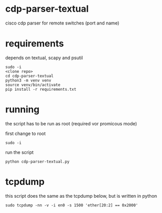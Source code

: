 # cdp-parser-textual
cisco cdp parser for remote switches (port and name)


# requirements

depends on textual, scapy and psutil

```
sudo -i
<clone repo>
cd cdp-parser-textual
python3 -m venv venv
source venv/bin/activate
pip install -r requirements.txt
```

# running

the script has to be run as root (required vor promicous mode)

first change to root
```
sudo -i
```
run the script
```
python cdp-parser-textual.py
```

# tcpdump

this script does the same as the tcpdump below, but is written in python

```
sudo tcpdump -nn -v -i en0 -s 1500 'ether[20:2] == 0x2000'
```
